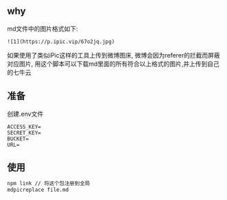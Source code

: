 ## why
md文件中的图片格式如下:
```
![1](https://p.ipic.vip/67o2jq.jpg)
```

如果使用了类似iPic这样的工具上传到微博图床, 微博会因为referer的拦截而屏蔽对应图片, 用这个脚本可以下载md里面的所有符合以上格式的图片,并上传到自己的七牛云


## 准备
创建.env文件
```
ACCESS_KEY=
SECRET_KEY=
BUCKET=
URL=
```

## 使用

``` zsh
npm link // 将这个包注册到全局
mdpicreplace file.md
```